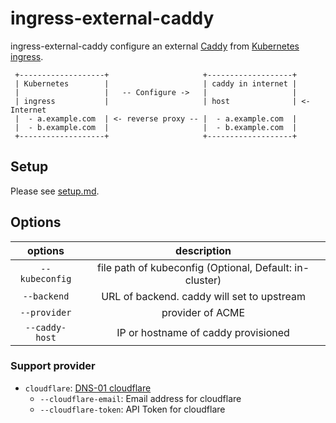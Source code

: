 # ingress-external-caddy

ingress-external-caddy configure an external [Caddy](https://caddyserver.com/) from [Kubernetes ingress](https://kubernetes.io/docs/concepts/services-networking/ingress/).

```text
 +-------------------+                     +-------------------+ 
 | Kubernetes        |                     | caddy in internet |
 |                   |   -- Configure ->   |                   |
 | ingress           |                     | host              | <- Internet
 |  - a.example.com  | <- reverse proxy -- |  - a.example.com  |
 |  - b.example.com  |                     |  - b.example.com  |
 +-------------------+                     +-------------------+ 
```

## Setup

Please see [setup.md](./docs/setup.md).

## Options

| options | description |
|:---:|:---:|
| `--kubeconfig` | file path of kubeconfig (Optional, Default: in-cluster) |
| `--backend` | URL of backend. caddy will set to upstream |
| `--provider` | provider of ACME |
| `--caddy-host` | IP or hostname of caddy provisioned |

### Support provider

- `cloudflare`: [DNS-01 cloudflare](https://certbot-dns-cloudflare.readthedocs.io/en/latest/)
  - `--cloudflare-email`: Email address for cloudflare
  - `--cloudflare-token`: API Token for cloudflare
